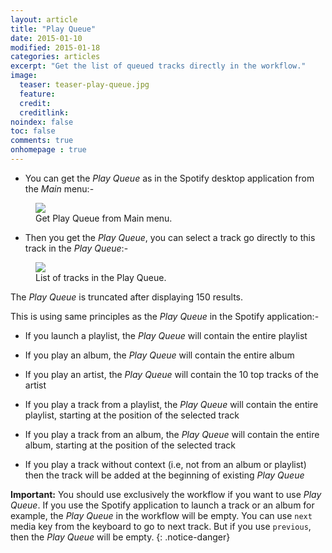 ```yaml
---
layout: article
title: "Play Queue"
date: 2015-01-10
modified: 2015-01-18
categories: articles
excerpt: "Get the list of queued tracks directly in the workflow."
image:
  teaser: teaser-play-queue.jpg
  feature:
  credit:
  creditlink:
noindex: false
toc: false
comments: true
onhomepage : true
---
```


* You can get the _Play Queue_ as in the Spotify desktop application from the *Main* menu:-

<figure>
	<img src="{{ site.url }}/images/play-queue1.jpg"></a>
	<figcaption>Get Play Queue from Main menu.</figcaption>
</figure>

* Then you get the _Play Queue_, you can select a track go directly to this track in the _Play Queue_:-

<figure>
	<img src="{{ site.url }}/images/play-queue2.jpg"></a>
	<figcaption>List of tracks in the Play Queue.</figcaption>
</figure>

The _Play Queue_ is truncated after displaying 150 results.

This is using same principles as the _Play Queue_ in the Spotify application:-

* If you launch a playlist, the _Play Queue_ will contain the entire playlist

* If you play an album, the _Play Queue_ will contain the entire album

* If you play an artist, the _Play Queue_ will contain the 10 top tracks of the artist

* If you play a track from a playlist, the _Play Queue_ will contain the entire playlist, starting at the position of the selected track

* If you play a track from an album, the _Play Queue_ will contain the entire album, starting at the position of the selected track

* If you play a track without context (i.e, not from an album or playlist) then the track will be added at the beginning of existing _Play Queue_

**Important:** You should use exclusively the workflow if you want to use _Play Queue_. If you use the Spotify application to launch a track or an album for example, the _Play Queue_ in the workflow will be empty. You can use `next` media key from the keyboard to go to next track. But if you use `previous`, then the _Play Queue_ will be empty.
{: .notice-danger}